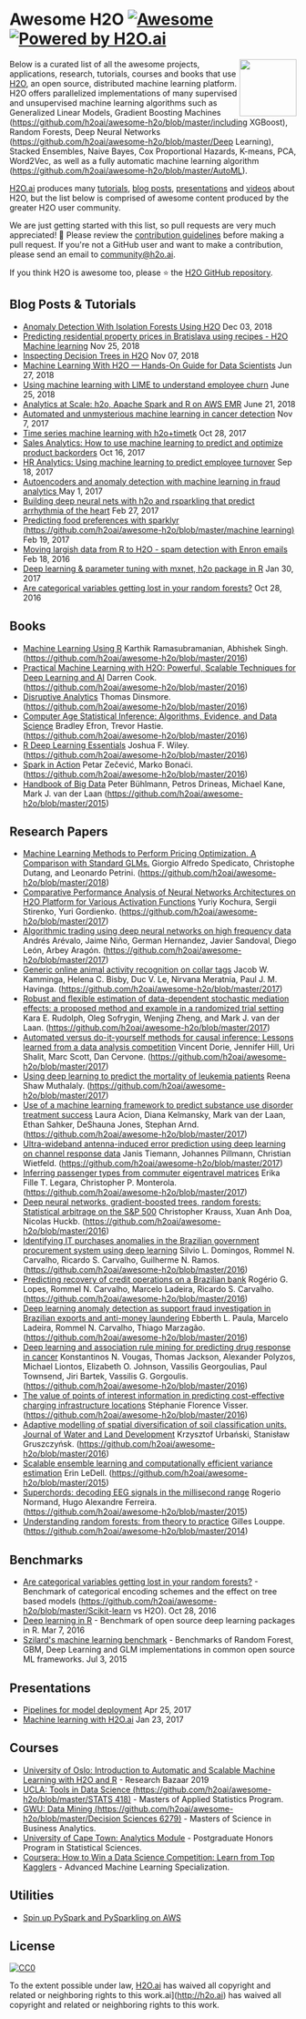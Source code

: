 # Awesome H2O [![Awesome](https://cdn.rawgit.com/sindresorhus/awesome/d7305f38d29fed78fa85652e3a63e154dd8e8829/media/badge.svg)](https://github.com/sindresorhus/awesome) [![Powered by H2O.ai](https://img.shields.io/badge/powered%20by-h2oai-yellow.svg)](https://github.com/h2oai/)

[<img src="https://rawgit.com/h2oai/awesome-h2o/master/h2o_logo.png" align="right" width="100">](https://github.com/h2oai/h2o-3)

Below is a curated list of all the awesome projects, applications, research, tutorials, courses and books that use [H2O](https://github.com/h2oai/awesome-h2o/blob/master/https://github.com/h2oai/h2o-3), an open source, distributed machine learning platform.  H2O offers parallelized implementations of many supervised and unsupervised machine learning algorithms such as Generalized Linear Models, Gradient Boosting Machines (https://github.com/h2oai/awesome-h2o/blob/master/including XGBoost), Random Forests, Deep Neural Networks (https://github.com/h2oai/awesome-h2o/blob/master/Deep Learning), Stacked Ensembles, Naive Bayes, Cox Proportional Hazards, K-means, PCA, Word2Vec, as well as a fully automatic machine learning algorithm (https://github.com/h2oai/awesome-h2o/blob/master/AutoML).

[H2O.ai](http://www.h2o.ai/about/) produces many [tutorials](https://github.com/h2oai/h2o-tutorials), [blog posts](http://blog.h2o.ai/), [presentations](https://github.com/h2oai/h2o-meetups) and [videos](https://www.youtube.com/user/0xdata) about H2O, but the list below is comprised of awesome content produced by the greater H2O user community.

We are just getting started with this list, so pull requests are very much appreciated!  🙏  Please review the [contribution guidelines](https://github.com/h2oai/awesome-h2o/blob/master/contributing.md) before making a pull request.  If you're not a GitHub user and want to make a contribution, please send an email to community@h2o.ai.

If you think H2O is awesome too, please ⭐ the [H2O GitHub repository](https://github.com/h2oai/h2o-3/).


## Blog Posts & Tutorials
- [Anomaly Detection With Isolation Forests Using H2O](https://dzone.com/articles/anomaly-detection-with-isolation-forests-using-h2o-1) Dec 03, 2018
- [Predicting residential property prices in Bratislava using recipes - H2O Machine learning](https://www.michal-kapusta.com/post/2018-11-02-predicting-residential-property-prices-in-bratislava-using-recipes-h2o-machine-learning-part-ii/) Nov 25, 2018
- [Inspecting Decision Trees in H2O](https://dzone.com/articles/inspecting-decision-trees-in-h2o) Nov 07, 2018
- [Machine Learning With H2O — Hands-On Guide for Data Scientists](https://dzone.com/articles/machine-learning-with-h2o-hands-on-guide-for-data) Jun 27, 2018
- [Using machine learning with LIME to understand employee churn](http://www.business-science.io/business/2018/06/25/lime-local-feature-interpretation.html) June 25, 2018
- [Analytics at Scale: h2o, Apache Spark and R on AWS EMR](https://redoakstrategic.com/h2oaws/) June 21, 2018
- [Automated and unmysterious machine learning in cancer detection](https://kkulma.github.io/2017-11-07-automated_machine_learning_in_cancer_detection/) Nov 7, 2017
- [Time series machine learning with h2o+timetk](http://www.business-science.io/code-tools/2017/10/28/demo_week_h2o.html) Oct 28, 2017
- [Sales Analytics: How to use machine learning to predict and optimize product backorders](http://www.business-science.io/business/2017/10/16/sales_backorder_prediction.html) Oct 16, 2017
- [HR Analytics: Using machine learning to predict employee turnover](http://www.business-science.io/business/2017/09/18/hr_employee_attrition.html) Sep 18, 2017
- [Autoencoders and anomaly detection with machine learning in fraud analytics ](https://shiring.github.io/machine_learning/2017/05/01/fraud) May 1, 2017
- [Building deep neural nets with h2o and rsparkling that predict arrhythmia of the heart](https://shiring.github.io/machine_learning/2017/02/27/h2o) Feb 27, 2017
- [Predicting food preferences with sparklyr (https://github.com/h2oai/awesome-h2o/blob/master/machine learning)](https://github.com/h2oai/awesome-h2o/blob/master/https://shiring.github.io/machine_learning/2017/02/19/food_spark) Feb 19, 2017
- [Moving largish data from R to H2O - spam detection with Enron emails](https://ellisp.github.io/blog/2017/02/18/svmlite) Feb 18, 2016
- [Deep learning & parameter tuning with mxnet, h2o package in R](http://blog.hackerearth.com/understanding-deep-learning-parameter-tuning-with-mxnet-h2o-package-in-r) Jan 30, 2017
- [Are categorical variables getting lost in your random forests?](http://roamanalytics.com/2016/10/28/are-categorical-variables-getting-lost-in-your-random-forests/) Oct 28, 2016

## Books

- [Machine Learning Using R](https://github.com/h2oai/awesome-h2o/blob/master/https://www.amazon.com/Machine-Learning-Using-Karthik-Ramasubramanian/dp/1484223330) Karthik Ramasubramanian, Abhishek Singh. (https://github.com/h2oai/awesome-h2o/blob/master/2016)
- [Practical Machine Learning with H2O: Powerful, Scalable Techniques for Deep Learning and AI](https://github.com/h2oai/awesome-h2o/blob/master/https://www.amazon.com/Practical-Machine-Learning-H2O-Techniques/dp/149196460X) Darren Cook. (https://github.com/h2oai/awesome-h2o/blob/master/2016)
- [Disruptive Analytics](https://github.com/h2oai/awesome-h2o/blob/master/http://link.springer.com/book/10.1007/978-1-4842-1311-7) Thomas Dinsmore. (https://github.com/h2oai/awesome-h2o/blob/master/2016)
- [Computer Age Statistical Inference: Algorithms, Evidence, and Data Science](https://github.com/h2oai/awesome-h2o/blob/master/https://web.stanford.edu/~hastie/CASI/) Bradley Efron, Trevor Hastie. (https://github.com/h2oai/awesome-h2o/blob/master/2016)
- [R Deep Learning Essentials](https://github.com/h2oai/awesome-h2o/blob/master/https://www.packtpub.com/big-data-and-business-intelligence/r-deep-learning-essentials) Joshua F. Wiley. (https://github.com/h2oai/awesome-h2o/blob/master/2016)
- [Spark in Action](https://github.com/h2oai/awesome-h2o/blob/master/https://www.manning.com/books/spark-in-action) Petar Zečević, Marko Bonaći. (https://github.com/h2oai/awesome-h2o/blob/master/2016)
- [Handbook of Big Data](https://github.com/h2oai/awesome-h2o/blob/master/https://www.crcpress.com/Handbook-of-Big-Data/Buhlmann-Drineas-Kane-van-der-Laan/p/book/9781482249071) Peter Bühlmann, Petros Drineas, Michael Kane, Mark J. van der Laan (https://github.com/h2oai/awesome-h2o/blob/master/2015)

## Research Papers

- [Machine Learning Methods to Perform Pricing Optimization.  A Comparison with Standard GLMs.](https://github.com/h2oai/awesome-h2o/blob/master/http://www.variancejournal.org/articlespress/articles/Machine-Spedicato.pdf) Giorgio Alfredo Spedicato, Christophe Dutang, and Leonardo Petrini. (https://github.com/h2oai/awesome-h2o/blob/master/2018)
- [Comparative Performance Analysis of Neural Networks Architectures on H2O Platform for Various Activation Functions](https://github.com/h2oai/awesome-h2o/blob/master/https://arxiv.org/abs/1707.04940) Yuriy Kochura, Sergii Stirenko, Yuri Gordienko. (https://github.com/h2oai/awesome-h2o/blob/master/2017)
- [Algorithmic trading using deep neural networks on high frequency data](https://github.com/h2oai/awesome-h2o/blob/master/https://link.springer.com/chapter/10.1007/978-3-319-66963-2_14) Andrés Arévalo, Jaime Niño, German Hernandez, Javier Sandoval, Diego León, Arbey Aragón. (https://github.com/h2oai/awesome-h2o/blob/master/2017)
- [Generic online animal activity recognition on collar tags](https://github.com/h2oai/awesome-h2o/blob/master/https://dl.acm.org/citation.cfm?id=3124407) Jacob W. Kamminga, Helena C. Bisby, Duc V. Le, Nirvana Meratnia, Paul J. M. Havinga. (https://github.com/h2oai/awesome-h2o/blob/master/2017)
- [Robust and flexible estimation of data-dependent stochastic mediation effects: a proposed method and example in a randomized trial setting](https://github.com/h2oai/awesome-h2o/blob/master/https://arxiv.org/pdf/1707.09021.pdf) Kara E. Rudolph, Oleg Sofrygin, Wenjing Zheng, and Mark J. van der Laan. (https://github.com/h2oai/awesome-h2o/blob/master/2017)
- [Automated versus do-it-yourself methods for causal inference: Lessons learned from a data analysis competition](https://github.com/h2oai/awesome-h2o/blob/master/https://arxiv.org/abs/1707.02641) Vincent Dorie, Jennifer Hill, Uri Shalit, Marc Scott, Dan Cervone. (https://github.com/h2oai/awesome-h2o/blob/master/2017)
- [Using deep learning to predict the mortality of leukemia patients](https://github.com/h2oai/awesome-h2o/blob/master/https://qspace.library.queensu.ca/bitstream/handle/1974/15929/Muthalaly_Reena%20S_201707_MSC.pdf) Reena Shaw Muthalaly. (https://github.com/h2oai/awesome-h2o/blob/master/2017)
- [Use of a machine learning framework to predict substance use disorder treatment success](https://github.com/h2oai/awesome-h2o/blob/master/http://journals.plos.org/plosone/article/file?id=10.1371/journal.pone.0175383&type=printable) Laura Acion, Diana Kelmansky, Mark van der Laan, Ethan Sahker, DeShauna Jones, Stephan Arnd. (https://github.com/h2oai/awesome-h2o/blob/master/2017)
- [Ultra-wideband antenna-induced error prediction using deep learning on channel response data](https://github.com/h2oai/awesome-h2o/blob/master/https://www.kn.e-technik.tu-dortmund.de/.cni-bibliography/publications/cni-publications/Tiemann2017a.pdf) Janis Tiemann, Johannes Pillmann, Christian Wietfeld. (https://github.com/h2oai/awesome-h2o/blob/master/2017)
- [Inferring passenger types from commuter eigentravel matrices](https://github.com/h2oai/awesome-h2o/blob/master/http://www.tandfonline.com/doi/abs/10.1080/21680566.2017.1291377?journalCode=ttrb20) Erika Fille T. Legara, Christopher P. Monterola. (https://github.com/h2oai/awesome-h2o/blob/master/2017)
- [Deep neural networks, gradient-boosted trees, random forests: Statistical arbitrage on the S&P 500](https://github.com/h2oai/awesome-h2o/blob/master/http://www.sciencedirect.com/science/article/pii/S0377221716308657) Christopher Krauss, Xuan Anh Doa, Nicolas Huckb. (https://github.com/h2oai/awesome-h2o/blob/master/2016)
- [Identifying IT purchases anomalies in the Brazilian government procurement system using deep learning](https://github.com/h2oai/awesome-h2o/blob/master/http://ieeexplore.ieee.org/document/7838233/?reload=true) Silvio L. Domingos, Rommel N. Carvalho, Ricardo S. Carvalho, Guilherme N. Ramos. (https://github.com/h2oai/awesome-h2o/blob/master/2016)
- [Predicting recovery of credit operations on a Brazilian bank](https://github.com/h2oai/awesome-h2o/blob/master/http://ieeexplore.ieee.org/abstract/document/7838243/) Rogério G. Lopes, Rommel N. Carvalho, Marcelo Ladeira, Ricardo S. Carvalho. (https://github.com/h2oai/awesome-h2o/blob/master/2016)
- [Deep learning anomaly detection as support fraud investigation in Brazilian exports and anti-money laundering](https://github.com/h2oai/awesome-h2o/blob/master/http://ieeexplore.ieee.org/abstract/document/7838276/) Ebberth L. Paula, Marcelo Ladeira, Rommel N. Carvalho, Thiago Marzagão. (https://github.com/h2oai/awesome-h2o/blob/master/2016)
- [Deep learning and association rule mining for predicting drug response in cancer](https://github.com/h2oai/awesome-h2o/blob/master/http://dx.doi.org/10.1101/070490) Konstantinos N. Vougas, Thomas Jackson, Alexander Polyzos, Michael Liontos, Elizabeth O. Johnson, Vassilis Georgoulias, Paul Townsend, Jiri Bartek, Vassilis G. Gorgoulis. (https://github.com/h2oai/awesome-h2o/blob/master/2016)
- [The value of points of interest information in predicting cost-effective charging infrastructure locations](https://github.com/h2oai/awesome-h2o/blob/master/http://www.rsm.nl/fileadmin/Images_NEW/ECFEB/The_value_of_points_of_interest_information.pdf) Stéphanie Florence Visser. (https://github.com/h2oai/awesome-h2o/blob/master/2016)
- [Adaptive modelling of spatial diversification of soil classification units. Journal of Water and Land Development](https://github.com/h2oai/awesome-h2o/blob/master/https://www.degruyter.com/downloadpdf/j/jwld.2016.30.issue-1/jwld-2016-0029/jwld-2016-0029.xml) Krzysztof Urbański, Stanisław Gruszczyńsk. (https://github.com/h2oai/awesome-h2o/blob/master/2016)
- [Scalable ensemble learning and computationally efficient variance estimation](https://github.com/h2oai/awesome-h2o/blob/master/http://www.stat.berkeley.edu/~ledell/papers/ledell-phd-thesis.pdf) Erin LeDell. (https://github.com/h2oai/awesome-h2o/blob/master/2015)
- [Superchords: decoding EEG signals in the millisecond range](https://github.com/h2oai/awesome-h2o/blob/master/https://dx.doi.org/10.7287/peerj.preprints.1265v1) Rogerio Normand, Hugo Alexandre Ferreira. (https://github.com/h2oai/awesome-h2o/blob/master/2015)
- [Understanding random forests: from theory to practice](https://github.com/h2oai/awesome-h2o/blob/master/https://github.com/glouppe/phd-thesis) Gilles Louppe. (https://github.com/h2oai/awesome-h2o/blob/master/2014)

## Benchmarks

- [Are categorical variables getting lost in your random forests?](https://github.com/h2oai/awesome-h2o/blob/master/http://roamanalytics.com/2016/10/28/are-categorical-variables-getting-lost-in-your-random-forests/) - Benchmark of categorical encoding schemes and the effect on tree based models (https://github.com/h2oai/awesome-h2o/blob/master/Scikit-learn vs H2O). Oct 28, 2016
- [Deep learning in R](http://www.rblog.uni-freiburg.de/2017/02/07/deep-learning-in-r/) - Benchmark of open source deep learning packages in R. Mar 7, 2016
- [Szilard's machine learning benchmark](https://github.com/szilard/benchm-ml) - Benchmarks of Random Forest, GBM, Deep Learning and GLM implementations in common open source ML frameworks. Jul 3, 2015

## Presentations

- [Pipelines for model deployment](https://www.slideshare.net/rocalabern/digital-origin-pipelines-for-model-deployment) Apr 25, 2017
- [Machine learning with H2O.ai](https://speakerdeck.com/szilard/machine-learning-with-h2o-dot-ai-la-h2o-meetup-at-at-and-t-jan-2017) Jan 23, 2017

## Courses

- [University of Oslo: Introduction to Automatic and Scalable Machine Learning with H2O and R](https://www.ub.uio.no/english/courses-events/events/all-libraries/2019/research-bazaar-2019.html) - Research Bazaar 2019
- [UCLA: Tools in Data Science (https://github.com/h2oai/awesome-h2o/blob/master/STATS 418)](https://github.com/h2oai/awesome-h2o/blob/master/https://github.com/szilard/teach-data-science-UCLA-master-appl-stats) - Masters of Applied Statistics Program.
- [GWU: Data Mining (https://github.com/h2oai/awesome-h2o/blob/master/Decision Sciences 6279)](https://github.com/h2oai/awesome-h2o/blob/master/https://github.com/jphall663/GWU_data_mining) - Masters of Science in Business Analytics.
- [University of Cape Town: Analytics Module](http://www.stats.uct.ac.za/stats/study/postgrad/honours) - Postgraduate Honors Program in Statistical Sciences.
- [Coursera: How to Win a Data Science Competition: Learn from Top Kagglers](https://www.coursera.org/learn/competitive-data-science) - Advanced Machine Learning Specialization.

## Utilities

- [Spin up PySpark and PySparkling on AWS](https://github.com/kcrandall/EMR_Spark_Automation)

## License

[![CC0](https://upload.wikimedia.org/wikipedia/commons/6/69/CC0_button.svg)](https://creativecommons.org/publicdomain/zero/1.0/)

To the extent possible under law, [H2O.ai](http://h2o.ai) has waived all copyright and related or neighboring rights to this work.ai](http://h2o.ai) has waived all copyright and related or neighboring rights to this work.